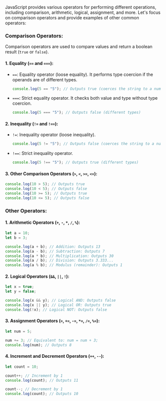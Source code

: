 JavaScript provides various operators for performing different operations, including comparison, arithmetic, logical, assignment, and more. Let's focus on comparison operators and provide examples of other common operators:

### Comparison Operators:

Comparison operators are used to compare values and return a boolean result (`true` or `false`).

#### 1. **Equality (`==` and `===`):**

- `==`: Equality operator (loose equality). It performs type coercion if the operands are of different types.

  ```javascript
  console.log(5 == "5"); // Outputs true (coerces the string to a number)
  ```

- `===`: Strict equality operator. It checks both value and type without type coercion.

  ```javascript
  console.log(5 === "5"); // Outputs false (different types)
  ```

#### 2. **Inequality (`!=` and `!==`):**

- `!=`: Inequality operator (loose inequality).

  ```javascript
  console.log(5 != "5"); // Outputs false (coerces the string to a number)
  ```

- `!==`: Strict inequality operator.

  ```javascript
  console.log(5 !== "5"); // Outputs true (different types)
  ```

#### 3. **Other Comparison Operators (`>`, `<`, `>=`, `<=`):**

```javascript
console.log(10 > 5); // Outputs true
console.log(10 < 5); // Outputs false
console.log(10 >= 5); // Outputs true
console.log(10 <= 5); // Outputs false
```

### Other Operators:

#### 1. **Arithmetic Operators (`+`, `-`, `*`, `/`, `%`):**

```javascript
let a = 10;
let b = 3;

console.log(a + b); // Addition: Outputs 13
console.log(a - b); // Subtraction: Outputs 7
console.log(a * b); // Multiplication: Outputs 30
console.log(a / b); // Division: Outputs 3.333...
console.log(a % b); // Modulus (remainder): Outputs 1
```

#### 2. **Logical Operators (`&&`, `||`, `!`):**

```javascript
let x = true;
let y = false;

console.log(x && y); // Logical AND: Outputs false
console.log(x || y); // Logical OR: Outputs true
console.log(!x); // Logical NOT: Outputs false
```

#### 3. **Assignment Operators (`=`, `+=`, `-=`, `*=`, `/=`, `%=`):**

```javascript
let num = 5;

num += 3; // Equivalent to: num = num + 3;
console.log(num); // Outputs 8
```

#### 4. **Increment and Decrement Operators (`++`, `--`):**

```javascript
let count = 10;

count++; // Increment by 1
console.log(count); // Outputs 11

count--; // Decrement by 1
console.log(count); // Outputs 10
```

